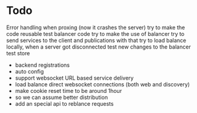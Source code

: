 # Todo

Error handling when proxing (now it crashes the server)
try to make the code reusable
test balancer code
try to make the use of balancer
try to send services to the client and publications
with that try to load balance locally, when a server got disconnected
test new changes to the balancer
test store
- backend registrations
- auto config
- support websocket URL based service delivery
- load balance direct websocket connections (both web and discovery)
- make cookie reset time to be around 1hour
-   so we can assume better distribution
- add an special api to reblance requests
